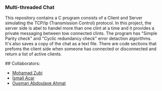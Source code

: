 ﻿### Multi-threaded Chat
 This repository contains a C program consists of a Client and Server simulating the TCP/Ip (Transmission Control) protocol. 
 In this project, the server side is abel to handel more than one clint at a time and it provides a private messaging between tow connected clints. The program has "Simple Parity check" and "Cyclic redundancy check" error detaction algorithms. It's also saves a copy of the chat as a text file. There are code sections that prefoms the client side when someone has connected or disconnected and return a list of active clients. 

﻿## Collaborators:
 - [Mohamad Zubi](https://github.com/MOHAMAD-ZUBI)
 - [İsmail Acar](https://github.com/SohnDesCharismas)
 - [Ousman Abdoulaye Ahmat](https://github.com/Ousman6254)
